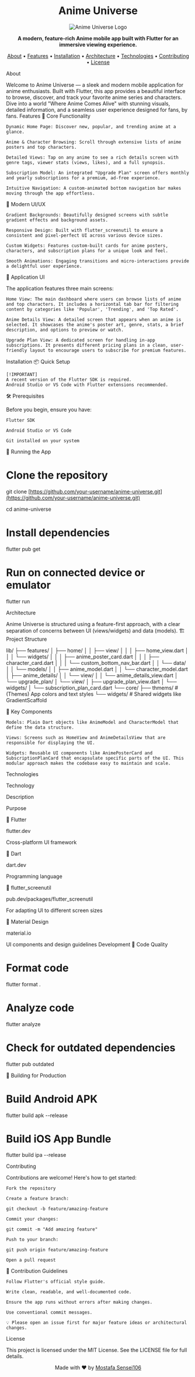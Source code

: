 <h1 align="center">Anime Universe</h1>
<p align="center">
<img src="https://socialify.git.ci/MostafaSensei106/Mostafa-Mahmoud-Week2-Anime-Mini-App-Clean-Arch/image?custom_language=Flutter&font=KoHo&language=1&logo=https%3A%2F%2Favatars.githubusercontent.com%2Fu%2F138288138%3Fv%3D4&name=1&owner=1&pattern=Floating+Cogs&theme=Light" alt="Anime Universe Logo">
</p>

<p align="center">
<strong>A modern, feature-rich Anime mobile app built with Flutter for an immersive viewing experience.</strong>



</p>

<p align="center">
<a href="#about">About</a> •
<a href="#features">Features</a> •
<a href="#installation">Installation</a> •
<a href="#architecture">Architecture</a> •
<a href="#technologies">Technologies</a> •
<a href="#contributing">Contributing</a> •
<a href="#license">License</a>
</p>
About

Welcome to Anime Universe — a sleek and modern mobile application for anime enthusiasts. Built with Flutter, this app provides a beautiful interface to browse, discover, and track your favorite anime series and characters. Dive into a world "Where Anime Comes Alive" with stunning visuals, detailed information, and a seamless user experience designed for fans, by fans.
Features
🌟 Core Functionality

    Dynamic Home Page: Discover new, popular, and trending anime at a glance.

    Anime & Character Browsing: Scroll through extensive lists of anime posters and top characters.

    Detailed Views: Tap on any anime to see a rich details screen with genre tags, viewer stats (views, likes), and a full synopsis.

    Subscription Model: An integrated "Upgrade Plan" screen offers monthly and yearly subscriptions for a premium, ad-free experience.

    Intuitive Navigation: A custom-animated bottom navigation bar makes moving through the app effortless.

🎨 Modern UI/UX

    Gradient Backgrounds: Beautifully designed screens with subtle gradient effects and background assets.

    Responsive Design: Built with flutter_screenutil to ensure a consistent and pixel-perfect UI across various device sizes.

    Custom Widgets: Features custom-built cards for anime posters, characters, and subscription plans for a unique look and feel.

    Smooth Animations: Engaging transitions and micro-interactions provide a delightful user experience.

📱 Application UI

The application features three main screens:

    Home View: The main dashboard where users can browse lists of anime and top characters. It includes a horizontal tab bar for filtering content by categories like 'Popular', 'Trending', and 'Top Rated'.

    Anime Details View: A detailed screen that appears when an anime is selected. It showcases the anime's poster art, genre, stats, a brief description, and options to preview or watch.

    Upgrade Plan View: A dedicated screen for handling in-app subscriptions. It presents different pricing plans in a clean, user-friendly layout to encourage users to subscribe for premium features.

Installation
📦 Quick Setup

    [!IMPORTANT]
    A recent version of the Flutter SDK is required.
    Android Studio or VS Code with Flutter extensions recommended.

🛠️ Prerequisites

Before you begin, ensure you have:

    Flutter SDK

    Android Studio or VS Code

    Git installed on your system

📱 Running the App

# Clone the repository
git clone [https://github.com/your-username/anime-universe.git](https://github.com/your-username/anime-universe.git)

cd anime-universe

# Install dependencies
flutter pub get

# Run on connected device or emulator
flutter run

Architecture

Anime Universe is structured using a feature-first approach, with a clear separation of concerns between UI (views/widgets) and data (models).
🏗️ Project Structure

lib/
├── features/
│   ├── home/
│   │   ├── view/
│   │   │   ├── home_view.dart
│   │   │   └── widgets/
│   │   │       ├── anime_poster_card.dart
│   │   │       ├── character_card.dart
│   │   │       └── custom_bottom_nav_bar.dart
│   │   └── data/
│   │       └── models/
│   │           ├── anime_model.dart
│   │           └── character_model.dart
│   ├── anime_details/
│   │   └── view/
│   │       └── anime_details_view.dart
│   └── upgrade_plan/
│       └── view/
│           ├── upgrade_plan_view.dart
│           └── widgets/
│               └── subscription_plan_card.dart
└── core/
    ├── thmems/       # (Themes) App colors and text styles
    └── widgets/      # Shared widgets like GradientScaffold

🧩 Key Components

    Models: Plain Dart objects like AnimeModel and CharacterModel that define the data structure.

    Views: Screens such as HomeView and AnimeDetailsView that are responsible for displaying the UI.

    Widgets: Reusable UI components like AnimePosterCard and SubscriptionPlanCard that encapsulate specific parts of the UI. This modular approach makes the codebase easy to maintain and scale.

Technologies

Technology


Description


Purpose

🎯 Flutter


flutter.dev


Cross-platform UI framework

📱 Dart


dart.dev


Programming language

📏 flutter_screenutil


pub.dev/packages/flutter_screenutil


For adapting UI to different screen sizes

🎨 Material Design


material.io


UI components and design guidelines
Development
🔧 Code Quality

# Format code
flutter format .

# Analyze code
flutter analyze

# Check for outdated dependencies
flutter pub outdated

📱 Building for Production

# Build Android APK
flutter build apk --release

# Build iOS App Bundle
flutter build ipa --release

Contributing

Contributions are welcome! Here's how to get started:

    Fork the repository

    Create a feature branch:

    git checkout -b feature/amazing-feature

    Commit your changes:

    git commit -m "Add amazing feature"

    Push to your branch:

    git push origin feature/amazing-feature

    Open a pull request

📝 Contribution Guidelines

    Follow Flutter's official style guide.

    Write clean, readable, and well-documented code.

    Ensure the app runs without errors after making changes.

    Use conventional commit messages.

    💡 Please open an issue first for major feature ideas or architectural changes.

License

This project is licensed under the MIT License.
See the LICENSE file for full details.

<p align="center">
Made with ❤️
by <a href="https://github.com/MostafaSensei106">Mostafa Sensei106</a>
</p>
